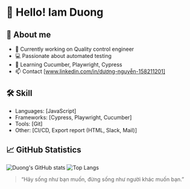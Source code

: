 # 👋 Hello! Iam Duong

## 🚀 About me
- 🏢 Currently working on Quality control engineer
- 💻 Passionate about automated testing
- 🌱 Learning Cucumber, Playwright, Cypress
- 📫 Contact [www.linkedin.com/in/dương-nguyễn-158211201]

## 🛠️ Skill
- Languages: [JavaScript]
- Frameworks: [Cypress, Playwright, Cucumber]
- Tools: [Git]
- Other: [CI/CD, Export report (HTML, Slack, Mail)]

## 📈 GitHub Statistics
![Duong's GitHub stats](https://github-readme-stats.vercel.app/api?username=nguyenvanduong6&show_icons=true&theme=radical)
![Top Langs](https://github-readme-stats.vercel.app/api/top-langs/?username=nguyenvanduong6&layout=compact&theme=radical)

> “Hãy sống như bạn muốn, đừng sống như người khác muốn bạn.”
